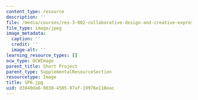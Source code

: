 ```yaml
---
content_type: resource
description: ''
file: /media/courses/res-3-002-collaborative-design-and-creative-expression-with-arduino-microcontrollers-january-iap-2017/d3840da69838450597af19976e110eac_SP6.jpg
file_type: image/jpeg
image_metadata:
  caption: ''
  credit: ''
  image-alt: ''
learning_resource_types: []
ocw_type: OCWImage
parent_title: Short Project
parent_type: SupplementalResourceSection
resourcetype: Image
title: SP6.jpg
uid: d3840da6-9838-4505-97af-19976e110eac
---
```

